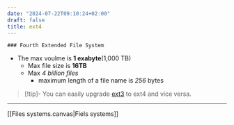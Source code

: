 ```yaml
---
date: "2024-07-22T09:10:24+02:00"
draft: false
title: ext4
---
```


    ### Fourth Extended File System

-   The max voulme is **1 exabyte**(1,000 TB)
    -   Max file size is **16TB**
    -   Max *4 billion files*
        -   maximum length of a file name is *256* bytes

> \[!tip\]- You can easily upgrade [ext3](/ext3) to ext4 and
> vice versa.

------------------------------------------------------------------------

\[\[Files systems.canvas\|Fiels systems\]\]
